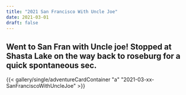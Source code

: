```yaml
---
title: "2021 San Francisco With Uncle Joe"
date: 2021-03-01
draft: false
---
```


## Went to San Fran with Uncle joe! Stopped at Shasta Lake on the way back to roseburg for a quick spontaneous sec.

{{< gallery/single/adventureCardContainer "a" "2021-03-xx-SanFranciscoWithUncleJoe" >}}
